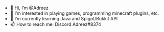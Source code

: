 - 👋 Hi, I’m @Adreez
- 👀 I’m interested in playing games, programming minecraft plugins, etc.
- 🌱 I’m currently learning Java and Spigot/Bukkit API
- 📫 How to reach me: Discord Adreez#8374

<!---
Adreez/Adreez is a ✨ special ✨ repository because its `README.md` (this file) appears on your GitHub profile.
You can click the Preview link to take a look at your changes.
--->
